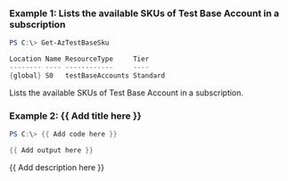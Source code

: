 ### Example 1: Lists the available SKUs of Test Base Account in a subscription
```powershell
PS C:\> Get-AzTestBaseSku

Location Name ResourceType     Tier
-------- ---- ------------     ----
{global} S0   testBaseAccounts Standard

```

Lists the available SKUs of Test Base Account in a subscription.

### Example 2: {{ Add title here }}
```powershell
PS C:\> {{ Add code here }}

{{ Add output here }}
```

{{ Add description here }}

